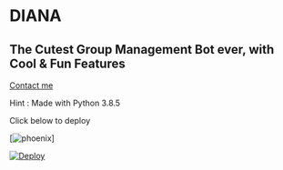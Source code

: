 # DIANA


## The Cutest Group Management Bot ever, with Cool & Fun Features


[Contact me](https://t.me/Le_Patrie)


 Hint : Made with Python 3.8.5
 

Click below to deploy



[![phoenix](https://telegra.ph/file/d1dc509ac6df7ce33f179.png)]





[![Deploy](https://www.herokucdn.com/deploy/button.svg)](https://heroku.com/deploy?template=https://github.com/idk913/NightlyRobot2.0.git)

